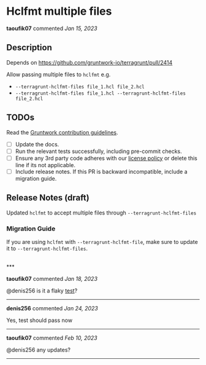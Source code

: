 # Hclfmt multiple files

**taoufik07** commented *Jan 15, 2023*

<!-- Prepend '[WIP]' to the title if this PR is still a work-in-progress. Remove it when it is ready for review! -->

## Description

Depends on https://github.com/gruntwork-io/terragrunt/pull/2414

Allow passing multiple files to `hclfmt`  e.g. 
- `--terragrunt-hclfmt-files file_1.hcl file_2.hcl`
- `--terragrunt-hclfmt-files file_1.hcl --terragrunt-hclfmt-files file_2.hcl` 

<!-- Description of the changes introduced by this PR. -->

## TODOs

Read the [Gruntwork contribution guidelines](https://gruntwork.notion.site/Gruntwork-Coding-Methodology-02fdcd6e4b004e818553684760bf691e).

- [ ] Update the docs.
- [ ] Run the relevant tests successfully, including pre-commit checks.
- [ ] Ensure any 3rd party code adheres with our [license policy](https://www.notion.so/gruntwork/Gruntwork-licenses-and-open-source-usage-policy-f7dece1f780341c7b69c1763f22b1378) or delete this line if its not applicable.
- [ ] Include release notes. If this PR is backward incompatible, include a migration guide.

## Release Notes (draft)

<!-- One-line description of the PR that can be included in the final release notes. -->
Updated `hclfmt` to accept multiple files through `--terragrunt-hclfmt-files`

### Migration Guide

<!-- Important: If you made any backward incompatible changes, then you must write a migration guide! -->
If you are using `hclfmt` with `--terragrunt-hclfmt-file`, make sure to update it to `--terragrunt-hclfmt-files`.

<br />
***


**taoufik07** commented *Jan 18, 2023*

@denis256 is it a flaky [test](https://app.circleci.com/pipelines/github/gruntwork-io/terragrunt/1687/workflows/3fb62373-5752-4bea-a16f-301c3f25b2b0/jobs/10561)?
***

**denis256** commented *Jan 24, 2023*

Yes, test should pass now
***

**taoufik07** commented *Feb 10, 2023*

@denis256 any updates?
***

